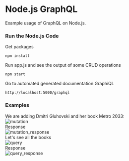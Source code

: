 # Node.js GraphQL

Example usage of GraphQL on Node.js.

### Run the Node.js Code

Get packages

```
npm install
```

Run app.js and see the output of some CRUD operations

```
npm start
```

Go to automated generated documentation GraphiQL

```
http://localhost:5000/graphql
```

### Examples

We are adding Dmitri Gluhovski and her book Metro 2033:\
![mutation](https://github.com/mhmtszr/Node.js-GraphQL/blob/master/examples/mutation.png?raw=true)\
Response\
![mutation_response](https://github.com/mhmtszr/Node.js-GraphQL/blob/master/examples/mutation_response.png?raw=true)\
Let's see all the books\
![query](https://github.com/mhmtszr/Node.js-GraphQL/blob/master/examples/query.png?raw=true)\
Response\
![query_response](https://github.com/mhmtszr/Node.js-GraphQL/blob/master/examples/query_response.png?raw=true)
